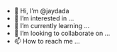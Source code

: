 - 👋 Hi, I’m @jaydada
- 👀 I’m interested in ...
- 🌱 I’m currently learning ...
- 💞️ I’m looking to collaborate on ...
- 📫 How to reach me ...

<!---
jaydada/jaydada is a ✨ special ✨ repository because its `README.md` (this file) appears on your GitHub profile.
You can click the Preview link to take a look at your changes.
--->
